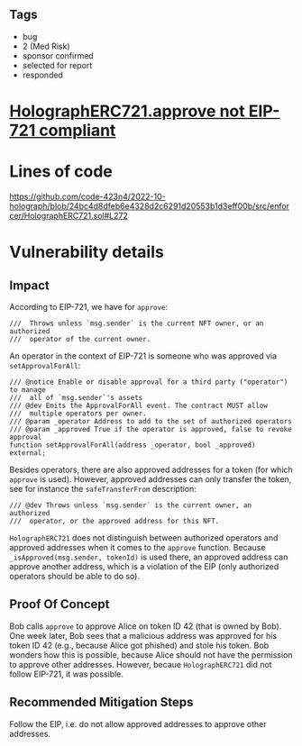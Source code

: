 ## Tags

- bug
- 2 (Med Risk)
- sponsor confirmed
- selected for report
- responded

# [HolographERC721.approve not EIP-721 compliant](https://github.com/code-423n4/2022-10-holograph-findings/issues/205) 

# Lines of code

https://github.com/code-423n4/2022-10-holograph/blob/24bc4d8dfeb6e4328d2c6291d20553b1d3eff00b/src/enforcer/HolographERC721.sol#L272


# Vulnerability details

## Impact
According to EIP-721, we have for `approve`:
```solidity
///  Throws unless `msg.sender` is the current NFT owner, or an authorized
///  operator of the current owner.
```
An operator in the context of EIP-721 is someone who was approved via `setApprovalForAll`:
```solidity
/// @notice Enable or disable approval for a third party ("operator") to manage
///  all of `msg.sender`'s assets
/// @dev Emits the ApprovalForAll event. The contract MUST allow
///  multiple operators per owner.
/// @param _operator Address to add to the set of authorized operators
/// @param _approved True if the operator is approved, false to revoke approval
function setApprovalForAll(address _operator, bool _approved) external;
```
Besides operators, there are also approved addresses for a token (for which `approve` is used). However, approved addresses can only transfer the token, see for instance the `safeTransferFrom` description:
```solidity
/// @dev Throws unless `msg.sender` is the current owner, an authorized
///  operator, or the approved address for this NFT.
```
`HolographERC721` does not distinguish between authorized operators and approved addresses when it comes to the `approve` function. Because `_isApproved(msg.sender, tokenId)` is used there, an approved address can approve another address, which is a violation of the EIP (only authorized operators should be able to do so).

## Proof Of Concept
Bob calls `approve` to approve Alice on token ID 42 (that is owned by Bob). One week later, Bob sees that a malicious address was approved for his token ID 42 (e.g., because Alice got phished) and stole his token. Bob wonders how this is possible, because Alice should not have the permission to approve other addresses. However, becaue `HolographERC721` did not follow EIP-721, it was possible.

## Recommended Mitigation Steps
Follow the EIP, i.e. do not allow approved addresses to approve other addresses.